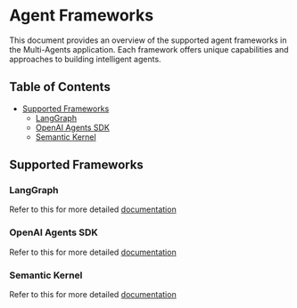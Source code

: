 # Agent Frameworks

This document provides an overview of the supported agent frameworks in the Multi-Agents application. Each framework offers unique capabilities and approaches to building intelligent agents.

## Table of Contents

- [Supported Frameworks](#supported-frameworks)
  - [LangGraph](#langgraph)
  - [OpenAI Agents SDK](#openai-agents-sdk)
  - [Semantic Kernel](#semantic-kernel)

## Supported Frameworks <a id="supported-frameworks"></a>

### LangGraph <a id="langgraph"></a>

Refer to this for more detailed [documentation](./AGENTS_LANGGRAPH.md)

### OpenAI Agents SDK <a id="openai-agents-sdk"></a>

Refer to this for more detailed [documentation](./AGENTS_OPENAI.md)

### Semantic Kernel <a id="semantic-kernel"></a>

Refer to this for more detailed [documentation](./AGENTS_SEMANTIC_KERNEL.md)
